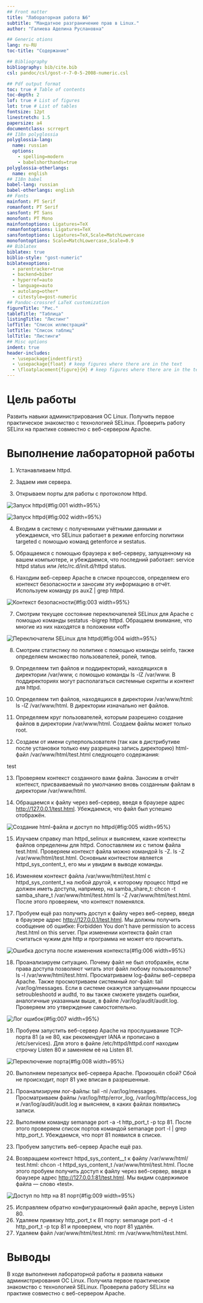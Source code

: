 ```yaml
---
## Front matter
title: "Лабораторная работа №6"
subtitle: "Мандатное разграничение прав в Linux."
author: "Галиева Аделина Руслановна"

## Generic otions
lang: ru-RU
toc-title: "Содержание"

## Bibliography
bibliography: bib/cite.bib
csl: pandoc/csl/gost-r-7-0-5-2008-numeric.csl

## Pdf output format
toc: true # Table of contents
toc-depth: 2
lof: true # List of figures
lot: true # List of tables
fontsize: 12pt
linestretch: 1.5
papersize: a4
documentclass: scrreprt
## I18n polyglossia
polyglossia-lang:
  name: russian
  options:
	- spelling=modern
	- babelshorthands=true
polyglossia-otherlangs:
  name: english
## I18n babel
babel-lang: russian
babel-otherlangs: english
## Fonts
mainfont: PT Serif
romanfont: PT Serif
sansfont: PT Sans
monofont: PT Mono
mainfontoptions: Ligatures=TeX
romanfontoptions: Ligatures=TeX
sansfontoptions: Ligatures=TeX,Scale=MatchLowercase
monofontoptions: Scale=MatchLowercase,Scale=0.9
## Biblatex
biblatex: true
biblio-style: "gost-numeric"
biblatexoptions:
  - parentracker=true
  - backend=biber
  - hyperref=auto
  - language=auto
  - autolang=other*
  - citestyle=gost-numeric
## Pandoc-crossref LaTeX customization
figureTitle: "Рис."
tableTitle: "Таблица"
listingTitle: "Листинг"
lofTitle: "Список иллюстраций"
lotTitle: "Список таблиц"
lolTitle: "Листинги"
## Misc options
indent: true
header-includes:
  - \usepackage{indentfirst}
  - \usepackage{float} # keep figures where there are in the text
  - \floatplacement{figure}{H} # keep figures where there are in the text
---
```


# Цель работы

Развить навыки администрирования ОС Linux. Получить первое практическое знакомство с технологией SELinux. Проверить работу SELinx на практике совместно с веб-сервером Apache.

# Выполнение лабораторной работы

1. Устанавливаем httpd. 

2. Задаем имя сервера. 

3. Открываем порты для работы с протоколом httpd.

![Запуск httpd](image/1.png){#fig:001 width=95%}

![Запуск httpd](image/2.png){#fig:002 width=95%}

4. Входим в систему с полученными учётными данными и убеждаемся, что SELinux работает в режиме enforcing политики targeted с помощью команд getenforce и sestatus.

5. Обращаемся с помощью браузера к веб-серверу, запущенному на вашем компьютере, и убеждаемся, что последний работает: service httpd status или /etc/rc.d/init.d/httpd status.

6. Находим веб-сервер Apache в списке процессов, определяем его контекст безопасности и заносим эту информацию в отчёт. Используем команду ps auxZ | grep httpd. 

![Контекст безопасности](image/3.png){#fig:003 width=95%}

7. Смотрим текущее состояние переключателей SELinux для Apache с помощью команды sestatus -bigrep httpd. Обращаем внимание, что многие из них находятся в положении «off»

![Переключатели SELinux для httpd ](image/4.png){#fig:004 width=95%}

8. Смотрим статистику по политике с помощью команды seinfo, также определяем множество пользователей, ролей, типов.

9. Определяем тип файлов и поддиректорий, находящихся в директории /var/www, с помощью команды ls -lZ /var/www. В поддиректориях могут располагаться системные скрипты и контент для httpd.

10. Определяем тип файлов, находящихся в директории /var/www/html: ls -lZ /var/www/html. В директории изначально нет файлов. 

11. Определяем круг пользователей, которым разрешено создание файлов в директории /var/www/html. Создаем файлы может только root. 

12. Создаем от имени суперпользователя (так как в дистрибутиве после установки только ему разрешена запись директорию) html-файл /var/www/html/test.html следующего содержания:
<html>
<body>test</body>
</html>

13. Проверяем контекст созданного вами файла. Заносим в отчёт контекст, присваиваемый по умолчанию вновь созданным файлам в директории /var/www/html.

14. Обращаемся к файлу через веб-сервер, введя в браузере адрес http://127.0.0.1/test.html. Убеждаемся, что файл был успешно отображён. 

![Создание html-файла и доступ по httpd](image/5.png){#fig:005 width=95%}

15. Изучаем справку man httpd_selinux и выясняем, какие контексты файлов определены для httpd. Сопоставляем их с типом файла test.html. Проверяем контекст файла можно командой ls -Z. ls -Z /var/www/html/test.html. Основным контекстом является httpd_sys_content_t, его мы и увидим в выводе команды. 

16. Изменяем контекст файла /var/www/html/test.html с httpd_sys_content_t на любой другой, к которому процесс httpd не должен иметь доступа, например, на samba_share_t: chcon -t samba_share_t /var/www/html/test.html ls -Z /var/www/html/test.html. После этого проверяем, что контекст поменялся. 

17. Пробуем ещё раз получить доступ к файлу через веб-сервер, введя в браузере адрес http://127.0.0.1/test.html. Мы должны получить сообщение об ошибке: Forbidden You don't have permission to access /test.html on this server. При изменении контекста файл стал считаться чужим для http и программа не может его прочитать. 

![Ошибка доступа после изменения контекста](image/6.png){#fig:006 width=95%}

18. Проанализируем ситуацию. Почему файл не был отображён, если права доступа позволяют читать этот файл любому пользователю? ls -l /var/www/html/test.html. Просматриваем log-файлы веб-сервера Apache. Также просмотриваем системный лог-файл: tail /var/log/messages. Если в системе окажутся запущенными процессы setroubleshootd и audtd, то вы также сможете увидеть ошибки, аналогичные указанным выше, в файле /var/log/audit/audit.log. Проверяем это утверждение самостоятельно.

![Лог ошибок](image/7.png){#fig:007 width=95%}

19. Пробуем запустить веб-сервер Apache на прослушивание ТСР-порта 81 (а не 80, как рекомендует IANA и прописано в /etc/services). Для этого в файле /etc/httpd/httpd.conf находим строчку Listen 80 и заменяем её на Listen 81. 

![Переключение порта](image/8.png){#fig:008 width=95%}

20. Выполняем перезапуск веб-сервера Apache. Произошёл сбой? Сбой не происходит, порт 81 уже вписан в разрешенные. 

21. Проанализируем лог-файлы: tail -nl /var/log/messages. Просматриваем файлы /var/log/http/error_log, /var/log/http/access_log и /var/log/audit/audit.log и выясняем, в каких файлах появились записи.

22. Выполняем команду semanage port -a -t http_port_t -р tcp 81. После этого проверяем список портов командой semanage port -l | grep http_port_t. Убеждаемся, что порт 81 появился в списке.

23. Пробуем запустить веб-сервер Apache ещё раз.

24. Возвращаем контекст httpd_sys_cоntent__t к файлу /var/www/html/ test.html: chcon -t httpd_sys_content_t /var/www/html/test.html. После этого пробуем получить доступ к файлу через веб-сервер, введя в браузере адрес http://127.0.0.1:81/test.html. Мы видим содержимое файла — слово «test».

![Доступ по http на 81 порт](image/9.png){#fig:009 width=95%}

25. Исправляем обратно конфигурационный файл apache, вернув Listen 80.
26. Удаляем привязку http_port_t к 81 порту: semanage port -d -t http_port_t -p tcp 81 и проверяем, что порт 81 удалён.
27. Удаляем файл /var/www/html/test.html: rm /var/www/html/test.html.

# Выводы

В ходе выполнения лабораторной работы я развила навыки администрирования ОС Linux. Получила первое практическое знакомство с технологией SELinux. Проверила работу SELinx на практике совместно с веб-сервером Apache.

